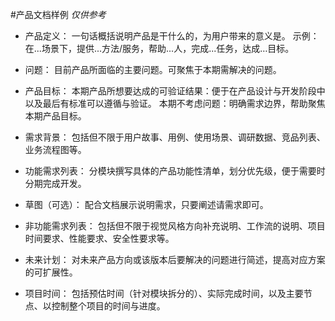 #产品文档样例
*仅供参考*


* 产品定义：
一句话概括说明产品是干什么的，为用户带来的意义是。
示例：在...场景下，提供...方法/服务，帮助...人，完成...任务，达成…目标。

* 问题：
目前产品所面临的主要问题。可聚焦于本期需解决的问题。

* 产品目标：
本期产品所想要达成的可验证结果：便于在产品设计与开发阶段中以及最后有标准可以遵循与验证。
本期不考虑问题：明确需求边界，帮助聚焦本期产品目标。

* 需求背景：
包括但不限于用户故事、用例、使用场景、调研数据、竞品列表、业务流程图等。

* 功能需求列表：
分模块撰写具体的产品功能性清单，划分优先级，便于需要时分期完成开发。

* 草图（可选）：
配合文档展示说明需求，只要阐述请需求即可。

* 非功能需求列表：
包括但不限于视觉风格方向补充说明、工作流的说明、项目时间要求、性能要求、安全性要求等。

* 未来计划：
对未来产品方向或该版本后要解决的问题进行简述，提高对应方案的可扩展性。

* 项目时间：
包括预估时间（针对模块拆分的）、实际完成时间，以及主要节点、以控制整个项目的时间与进度。
